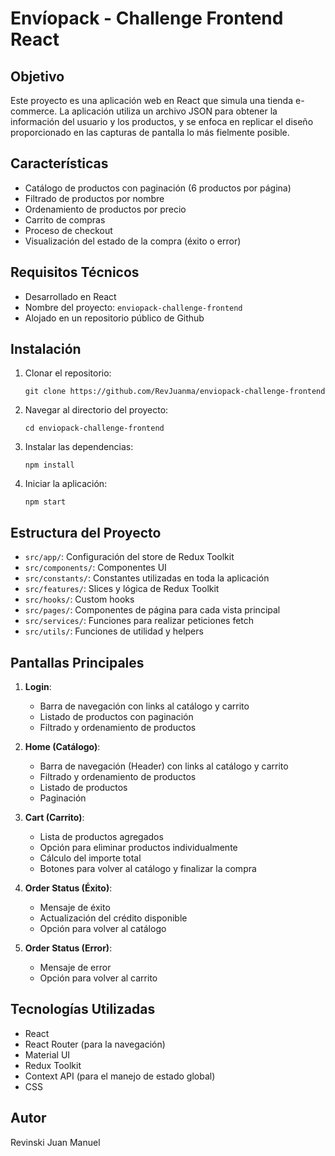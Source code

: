 # Envíopack - Challenge Frontend React

## Objetivo

Este proyecto es una aplicación web en React que simula una tienda e-commerce. La aplicación utiliza un archivo JSON para obtener la información del usuario y los productos, y se enfoca en replicar el diseño proporcionado en las capturas de pantalla lo más fielmente posible.

## Características

- Catálogo de productos con paginación (6 productos por página)
- Filtrado de productos por nombre
- Ordenamiento de productos por precio
- Carrito de compras
- Proceso de checkout
- Visualización del estado de la compra (éxito o error)

## Requisitos Técnicos

- Desarrollado en React
- Nombre del proyecto: `enviopack-challenge-frontend`
- Alojado en un repositorio público de Github

## Instalación

1. Clonar el repositorio:

   ```
   git clone https://github.com/RevJuanma/enviopack-challenge-frontend
   ```

2. Navegar al directorio del proyecto:

   ```
   cd enviopack-challenge-frontend
   ```

3. Instalar las dependencias:

   ```
   npm install
   ```

4. Iniciar la aplicación:
   ```
   npm start
   ```

## Estructura del Proyecto

- `src/app/`: Configuración del store de Redux Toolkit
- `src/components/`: Componentes UI
- `src/constants/`: Constantes utilizadas en toda la aplicación
- `src/features/`: Slices y lógica de Redux Toolkit
- `src/hooks/`: Custom hooks
- `src/pages/`: Componentes de página para cada vista principal
- `src/services/`: Funciones para realizar peticiones fetch
- `src/utils/`: Funciones de utilidad y helpers

## Pantallas Principales

1. **Login**:

   - Barra de navegación con links al catálogo y carrito
   - Listado de productos con paginación
   - Filtrado y ordenamiento de productos

2. **Home (Catálogo)**:

   - Barra de navegación (Header) con links al catálogo y carrito
   - Filtrado y ordenamiento de productos
   - Listado de productos
   - Paginación

3. **Cart (Carrito)**:

   - Lista de productos agregados
   - Opción para eliminar productos individualmente
   - Cálculo del importe total
   - Botones para volver al catálogo y finalizar la compra

4. **Order Status (Éxito)**:

   - Mensaje de éxito
   - Actualización del crédito disponible
   - Opción para volver al catálogo

5. **Order Status (Error)**:
   - Mensaje de error
   - Opción para volver al carrito

## Tecnologías Utilizadas

- React
- React Router (para la navegación)
- Material UI
- Redux Toolkit
- Context API (para el manejo de estado global)
- CSS

## Autor

Revinski Juan Manuel